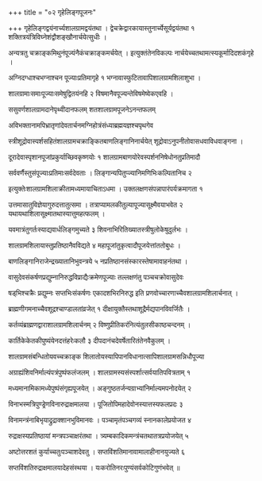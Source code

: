 +++
title = "०२ गृहेलिङ्गपूजनः"

+++
गृहेलिङ्गद्वयंनार्च्यशालग्रामद्वयंतथा । द्वेचक्रेद्वारकायास्तुनार्च्येसूर्यद्वयंतथा १ शक्तित्रयंत्रिविघ्नेशंद्वौशङ्खौनार्चयेत्सुधीः ।

अन्यत्रतु चक्राङ्कमिथुनंपूज्यंनैकंचक्राङ्कमर्चयेत् । इत्युक्तंतेनविकल्पः नार्चयेच्चतथामत्स्यकूर्मादिदशकंगृहे ।

अग्निदग्धाश्चभग्नाश्चन पूज्याःप्रतिमागृहे १ भग्नावास्फुटितावापिशालग्रामशिलाशुभा ।

शालग्रामाःसमाःपूज्याःसमेषुद्वितयंनहि २ विषमानैवपूज्यन्तेविषमेष्वेकएवहि ।

ससुवर्णशालग्रामदानेपृथ्वीदानफलम् शतशालग्रामपूजनेऽनन्तफलम्

अविभक्तानामपिभ्रातृणांदेवतार्चनमग्निहोत्रंसंध्याब्रह्मयज्ञश्चपृथगेव

स्त्रीशूद्रोवास्पर्शसहितंशालग्रामचक्राङ्कितबाणलिङ्गानिनार्चयेत् शूद्रोवाऽनुपनीतोवासधवाविधवाङ्गना ।

दूरादेवास्पृशानपूजांप्रकुर्याच्छिवकृष्णयोः १ शालग्रामबाणयोरेवस्पर्शननिषेधोनतुप्रतिमादौ

सर्ववर्णैस्तुसंपूज्याःप्रतिमाःसर्वदेवताः । लिङ्गान्यपितुप्ज्यानिमणिभिःकल्पितानिच २

इत्युक्तेःशालग्रामशिलाक्रीतामध्यमायाचिताऽधमा । उक्तलक्षणसंपन्नापारंपर्यक्रमागता १

उत्तमासातुविज्ञेयागुरुदत्तातुत्समा । तत्राप्यामलकीतुल्यापूज्यासूक्ष्मैवयाभवेत २ यथायथाशिलासूक्ष्मातथास्यात्तुमहत्फलम् ।

यवमात्रंतुगर्तःस्याद्यवार्धलिङ्गमुच्यते ३ शिवनाभिरितिख्यातस्त्रीषुलोकेषुदुर्लभः ।

शालग्रामशिलायास्तुप्रतिष्ठानैवविद्यते ४ महापूजांतुकृत्वादौपूजयेत्तांततोबुधः ।

बाणलिङ्गानिराजेन्द्रख्यातानिभुवन्त्रये ५ नप्रतिष्ठानसंस्कारस्तेषामावाहनंतथा ।

वासुदेवसंकर्षणप्रद्युम्नानिरुद्धविप्राद्यैःक्रमेणपूज्याः तल्लक्षणंतु पञ्चचक्रोवासुदेवः

षड्‌भिश्चक्रैः प्रद्युम्नः सप्तभिःसंकर्षणः एकादशभिरनिरुद्ध इति प्रणवोच्चारणाच्चैवशालग्रामशिलार्चनात् ।

ब्राह्मणीगमनाच्चैवशूद्रश्चाण्डालतांव्रजेत् १ दीक्षायुक्तैस्तथाशूद्रैर्मद्यपानविवर्जितैः ।

कर्तव्यंब्राह्मणद्वाराशालग्रामशिलार्चनम् २ विष्णुप्रीतिकरंनित्यंतुलसीकाष्ठचन्दनम् ।

कार्तिकेकेतकीपुष्यंयेनदत्तंहरेःकलौ ३ दीपदानंचदेवर्षेतारितंतेनवैकुलम् ।

शालग्रामसंबन्धितोयवच्चक्राङ्क शिलातोयस्यापिपानविधानात्सापिशालग्रामसन्निधौपूज्या

अग्राह्यंशिवनिर्माल्यंपत्रंपुष्पंफलंजलम् । शालग्रामस्यसंस्पर्शात्सर्वयातिपवित्रताम् १

मध्यमानामिकामध्येपुष्पंसंगृह्यपूजयेत् । अङ्गुष्ठतर्जन्यग्राभ्यांनिर्माल्यमपनोदयेत् २

विनाभस्मत्रिपुण्ड्रेणविनारुद्राक्षमालया । पूजितोपिमहादेवोनस्यात्तस्यफलप्रदः ३

विनामन्त्रंनाबिभृयाद्रुद्राक्शानभुविमानवः । पञ्चामृतंपञ्चगव्यं स्नानकालेप्रयोजत ४

रुद्राक्षस्यप्रतिष्ठायां मन्त्रपञ्चाक्षरंतथा । त्र्यम्बकादिकमन्त्रंचतथातत्रप्रयोजयेत् ५

अष्टोत्तरशतं कुर्याच्चतुःपञ्चाशदेवतु । सप्तविंशतिमानावामालाहीनानयुज्यते ६

सप्तविंशतिरुद्राक्षमालयादेहसंस्थया । यःकरोतिनरःपुण्यंसर्वकोटिगुणंभवेत् ॥

